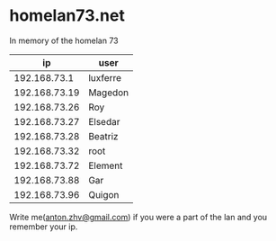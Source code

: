 # homelan73.net

In memory of the homelan 73

| ip | user |
|---|---|
| 192.168.73.1 | luxferre |
| 192.168.73.19 | Magedon |
| 192.168.73.26 | Roy |
| 192.168.73.27 | Elsedar |
| 192.168.73.28 | Beatriz |
| 192.168.73.32 | root |
| 192.168.73.72 | Element |
| 192.168.73.88 | Gar |
| 192.168.73.96 | Quigon |

Write me(<anton.zhv@gmail.com>) if you were a part of the lan and you remember your ip.
